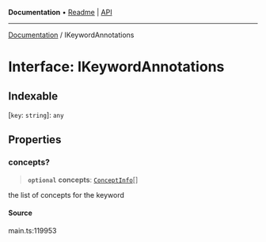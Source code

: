 **Documentation** • [Readme](../README.md) \| [API](../globals.md)

***

[Documentation](../README.md) / IKeywordAnnotations

# Interface: IKeywordAnnotations

## Indexable

 \[`key`: `string`\]: `any`

## Properties

### concepts?

> **`optional`** **concepts**: [`ConceptInfo`](../classes/ConceptInfo.md)[]

the list of concepts for the keyword

#### Source

main.ts:119953
